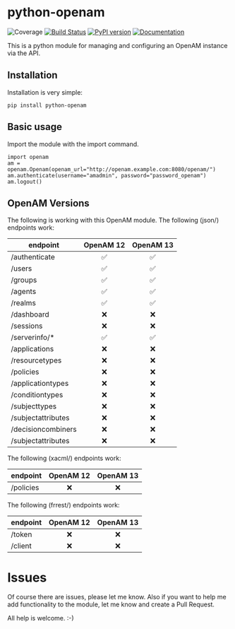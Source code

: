 # python-openam

![Coverage](https://cdn.rawgit.com/dj-wasabi/python-openam/master/coverage.svg) [![Build Status](https://travis-ci.org/dj-wasabi/python-openam.svg?branch=master)](https://travis-ci.org/dj-wasabi/python-openam) [![PyPI version](https://badge.fury.io/py/python-openam.svg)](https://badge.fury.io/py/python-openam) [![Documentation](https://readthedocs.org/projects/python-openam/badge/?version=latest)](http://python-openam.readthedocs.org/en/latest/?badge=latest)

This is a python module for managing and configuring an OpenAM instance via the API.

## Installation

Installation is very simple:
```
pip install python-openam
```

## Basic usage

Import the module with the import command.
```
import openam
am = openam.Openam(openam_url="http://openam.example.com:8080/openam/")
am.authenticate(username="amadmin", password="password_openam")
am.logout()
```


## OpenAM Versions

The following is working with this OpenAM module.
The following (json/) endpoints work:

| endpoint           | OpenAM 12        | OpenAM 13        |
|--------------------|:----------------:|:----------------:|
| /authenticate      |:white_check_mark:|:white_check_mark:|
| /users             |:white_check_mark:|:white_check_mark:|
| /groups            |:white_check_mark:|:white_check_mark:|
| /agents            |:white_check_mark:|:white_check_mark:|
| /realms            |:white_check_mark:|:white_check_mark:|
| /dashboard         |     :x:          |      :x:         |
| /sessions          |     :x:          |      :x:         |
| /serverinfo/*      |:white_check_mark:|:white_check_mark:|
| /applications      |     :x:          |      :x:         |
| /resourcetypes     |     :x:          |      :x:         |
| /policies          |     :x:          |      :x:         |
| /applicationtypes  |     :x:          |      :x:         |
| /conditiontypes    |     :x:          |      :x:         |
| /subjecttypes      |     :x:          |      :x:         |
| /subjectattributes |     :x:          |      :x:         |
| /decisioncombiners |     :x:          |      :x:         |
| /subjectattributes |     :x:          |      :x:         |


The following (xacml/) endpoints work:

| endpoint           | OpenAM 12        | OpenAM 13        |
|--------------------|:----------------:|:----------------:|
| /policies          |     :x:          |      :x:         |

The following (frrest/) endpoints work:

| endpoint           | OpenAM 12        | OpenAM 13        |
|--------------------|:----------------:|:----------------:|
| /token             |     :x:          |      :x:         |
| /client            |     :x:          |      :x:         |

# Issues

Of course there are issues, please let me know. Also if you want to help me add functionality to the module, let me know and create a Pull Request.

All help is welcome. :-)
